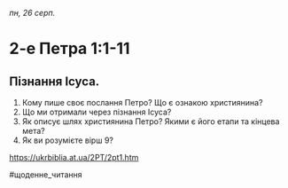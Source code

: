 
_пн, 26 серп._

# 2-е Петра 1:1-11

## Пізнання Ісуса.
1. Кому пише своє послання Петро? Що є ознакою християнина?
2. Що ми отримали через пізнання Ісуса?
3. Як описує шлях християнина Петро? Якими є його етапи та кінцева мета?
4. Як ви розумієте вірш 9?

https://ukrbiblia.at.ua/2PT/2pt1.htm 

#щоденне_читання
